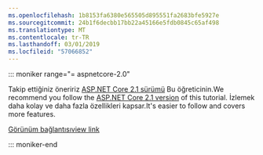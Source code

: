 ```yaml
---
ms.openlocfilehash: 1b8153fa6380e565505d895551fa2683bfe5927e
ms.sourcegitcommit: 24b1f6decbb17bb22a45166e5fdb0845c65af498
ms.translationtype: MT
ms.contentlocale: tr-TR
ms.lasthandoff: 03/01/2019
ms.locfileid: "57066852"
---
```

::: moniker range="= aspnetcore-2.0"

<span data-ttu-id="6982b-101">Takip ettiğiniz öneririz [ASP.NET Core 2.1 sürümü](xref:razor-pages-start?view=aspnetcore-2.1) Bu öğreticinin.</span><span class="sxs-lookup"><span data-stu-id="6982b-101">We recommend you follow the [ASP.NET Core 2.1 version](xref:razor-pages-start?view=aspnetcore-2.1) of this tutorial.</span></span> <span data-ttu-id="6982b-102">İzlemek daha kolay ve daha fazla özellikleri kapsar.</span><span class="sxs-lookup"><span data-stu-id="6982b-102">It's easier to follow and covers more features.</span></span>

 [<span data-ttu-id="6982b-103">Görünüm bağlantısı</span><span class="sxs-lookup"><span data-stu-id="6982b-103">view link</span></span>](?view=aspnetcore-2.1)

::: moniker-end
